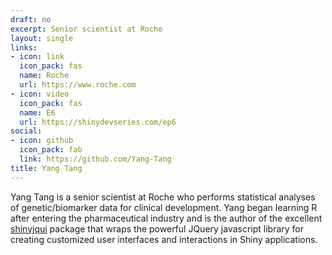 ```yaml
---
draft: no
excerpt: Senior scientist at Roche
layout: single
links:
- icon: link
  icon_pack: fas
  name: Roche
  url: https://www.roche.com
- icon: video
  icon_pack: fas
  name: E6
  url: https://shinydevseries.com/ep6
social:
- icon: github
  icon_pack: fab
  link: https://github.com/Yang-Tang
title: Yang Tang
---
```


Yang Tang is a senior scientist at Roche who performs statistical analyses of genetic/biomarker data for clinical development. Yang began learning R after entering the pharmaceutical industry and is the author of the excellent [shinyjqui](https://yang-tang.github.io/shinyjqui/) package that wraps the powerful JQuery javascript library for creating customized user interfaces and interactions in Shiny applications.
